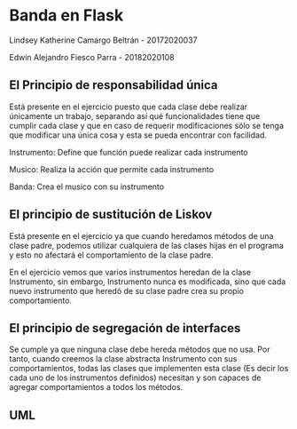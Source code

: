 # Banda en Flask 

Lindsey Katherine Camargo Beltrán - 20172020037

Edwin Alejandro Fiesco Parra - 20182020108

## El Principio de responsabilidad única 

Está presente en el ejercicio puesto que cada clase debe realizar únicamente un trabajo, separando así qué funcionalidades tiene que cumplir cada clase y que en caso de requerir modificaciones sólo se tenga que modificar una única cosa y esta se pueda encontrar con facilidad.

Instrumento: Define que función puede realizar cada instrumento

Musico: Realiza la acción que permite cada instrumento

Banda: Crea el musico con su instrumento

## El principio de sustitución de Liskov

Está presente en el ejercicio ya que cuando heredamos métodos de una clase padre, podemos utilizar cualquiera de las clases hijas en el programa y esto no afectará el comportamiento de la clase padre.

En el ejercicio vemos que varios instrumentos heredan de la clase Instrumento, sin embargo, Instrumento nunca es modificada, sino que cada nuevo instrumento que heredó de su clase padre crea su propio comportamiento.

## El principio de segregación de interfaces 

Se cumple ya que ninguna clase debe hereda métodos que no usa. Por tanto, cuando creemos la clase abstracta Instrumento con sus comportamientos, todas las clases que implementen esta clase (Es decir los cada uno de los instrumentos definidos) necesitan y son capaces de agregar comportamientos a todos los métodos. 

## UML

